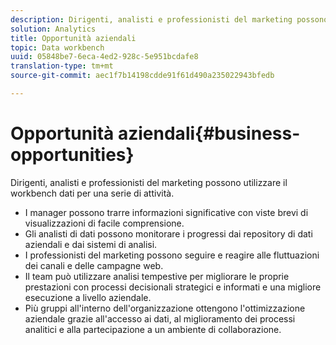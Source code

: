 ```yaml
---
description: Dirigenti, analisti e professionisti del marketing possono utilizzare il workbench dati per una serie di attività.
solution: Analytics
title: Opportunità aziendali
topic: Data workbench
uuid: 05848be7-6eca-4ed2-928c-5e951bcdafe8
translation-type: tm+mt
source-git-commit: aec1f7b14198cdde91f61d490a235022943bfedb

---
```



# Opportunità aziendali{#business-opportunities}

Dirigenti, analisti e professionisti del marketing possono utilizzare il workbench dati per una serie di attività.

* I manager possono trarre informazioni significative con viste brevi di visualizzazioni di facile comprensione.
* Gli analisti di dati possono monitorare i progressi dai repository di dati aziendali e dai sistemi di analisi.
* I professionisti del marketing possono seguire e reagire alle fluttuazioni dei canali e delle campagne web.
* Il team può utilizzare analisi tempestive per migliorare le proprie prestazioni con processi decisionali strategici e informati e una migliore esecuzione a livello aziendale.
* Più gruppi all&#39;interno dell&#39;organizzazione ottengono l&#39;ottimizzazione aziendale grazie all&#39;accesso ai dati, al miglioramento dei processi analitici e alla partecipazione a un ambiente di collaborazione.

